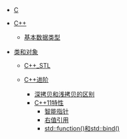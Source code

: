 - [C]()

* [C++]() <!--注意这里是相对路径-->

  - [基本数据类型](./blog/c++/基本数据类型.md)
- [类和对象]()
  
  * [C++_STL]()
  
  * [C++进阶]()
  
    - [深拷贝和浅拷贝的区别](./blog/c++/深拷贝和浅拷贝的区别.md)
  
    * [C++11特性]()
    	* [智能指针](./blog/c++/SmartPointer.md)
    	* [右值引用]()
    	* [std::function()和std::bind()]()